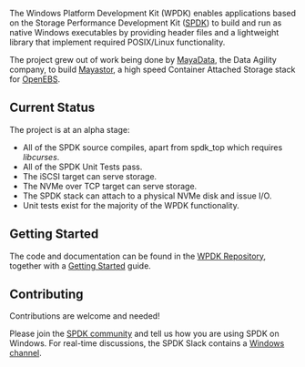 The Windows Platform Development Kit (WPDK) enables applications based on the Storage Performance Development Kit ([SPDK](http://www.spdk.io)) to build and run as native Windows executables by providing header files and a lightweight library that implement required POSIX/Linux functionality.

The project grew out of work being done by [MayaData](https://mayadata.io/), the Data Agility company, to build [Mayastor](https://github.com/openebs/mayastor), a high speed Container Attached Storage stack for [OpenEBS](https://openebs.io/).

## Current Status

The project is at an alpha stage:

* All of the SPDK source compiles, apart from spdk_top which requires *libcurses*.
* All of the SPDK Unit Tests pass.
* The iSCSI target can serve storage.
* The NVMe over TCP target can serve storage.
* The SPDK stack can attach to a physical NVMe disk and issue I/O.
* Unit tests exist for the majority of the WPDK functionality.

## Getting Started

The code and documentation can be found in the [WPDK Repository](https://github.com/wpdk/wpdk),
together with a [Getting Started](https://github.com/wpdk/wpdk#start) guide.

## Contributing

Contributions are welcome and needed!

Please join the [SPDK community](https://spdk.io/community) and tell us how you are using SPDK on Windows.
For real-time discussions, the SPDK Slack contains a [Windows channel](https://spdk-team.slack.com/archives/C01Q700GPGU).

